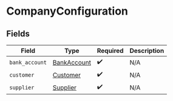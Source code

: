 # CompanyConfiguration


## Fields

| Field                                             | Type                                              | Required                                          | Description                                       |
| ------------------------------------------------- | ------------------------------------------------- | ------------------------------------------------- | ------------------------------------------------- |
| `bank_account`                                    | [BankAccount](../../models/shared/bankaccount.md) | :heavy_check_mark:                                | N/A                                               |
| `customer`                                        | [Customer](../../models/shared/customer.md)       | :heavy_check_mark:                                | N/A                                               |
| `supplier`                                        | [Supplier](../../models/shared/supplier.md)       | :heavy_check_mark:                                | N/A                                               |